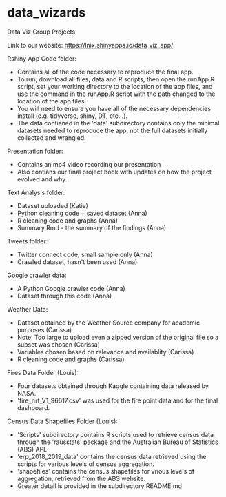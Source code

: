 # data_wizards
Data Viz Group Projects

Link to our website: https://lnix.shinyapps.io/data_viz_app/

Rshiny App Code folder:
- Contains all of the code necessary to reproduce the final app.
- To run, download all files, data and R scripts, then open the runApp.R script, set your working directory to the location of the app files, and use the command in the runApp.R script with the path changed to the location of the app files.
- You will need to ensure you have all of the necessary dependencies install (e.g. tidyverse, shiny, DT, etc...).
- The data contianed in the 'data' subdirectory contains only the minimal datasets needed to reproduce the app, not the full datasets initially collected and wrangled. 

Presentation folder:
- Contains an mp4 video recording our presentation
- Also contians our final project book with updates on how the project evolved and why.

Text Analysis folder: 
- Dataset uploaded (Katie)
- Python cleaning code + saved dataset (Anna)
- R cleaning code and graphs (Anna)
- Summary Rmd - the summary of the findings (Anna)

Tweets folder:
- Twitter connect code, small sample only (Anna)
- Crawled dataset, hasn't been used (Anna)

Google crawler data: 
- A Python Google crawler code (Anna)
- Dataset through this code (Anna)

Weather Data:
- Dataset obtained by the Weather Source company for academic purposes (Carissa)
- Note: Too large to upload even a zipped version of the original file so a subset was chosen (Carissa)
- Variables chosen based on relevance and availablity (Carissa)
- R cleaning code and graphs (Carissa)

Fires Data Folder (Louis):
- Four datasets obtained through Kaggle containing data released by NASA. 
- 'fire_nrt_V1_96617.csv' was used for the fire point data and for the final dashboard.

Census Data Shapefiles Folder (Louis):
- 'Scripts' subdirectory contains R scripts used to retrieve census data through the 'rausstats' package and the Australian Bureau of Statistics (ABS) API.
- 'erp_2018_2019_data' contains the census data retrieved using the scripts for various levels of census aggregation.
- 'shapefiles' contains the census shapefiles for vrious levels of aggregation, retrieved from the ABS website.
- Greater detail is provided in the subdirectory README.md
